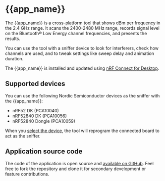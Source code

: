 # {{app_name}}

The {{app_name}} is a cross-platform tool that shows dBm per frequency in the 2.4 GHz range. It scans the 2400-2480 MHz range, records signal level on the Bluetooth® Low Energy channel frequencies, and presents the results.

You can use the tool with a sniffer device to look for interferers, check how channels are used, and to tweak settings like sweep delay and animation duration.

The {{app_name}} is installed and updated using [nRF Connect for Desktop](https://docs.nordicsemi.com/bundle/nrf-connect-desktop/page/index.html).

## Supported devices

You can use the following Nordic Semiconductor devices as the sniffer with the {{app_name}}:

- nRF52 DK (PCA10040)
- nRF52840 DK (PCA10056)
- nRF52840 Dongle (PCA10059)

When you [select the device](overview.md#select-device), the tool will reprogram the connected board to act as the sniffer.

## Application source code

The code of the application is open source and [available on GitHub](https://github.com/NordicSemiconductor/pc-nrfconnect-rssi).
Feel free to fork the repository and clone it for secondary development or feature contributions.

